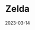 ---
title: Zelda
fulltitle: Zelda

date: 2023-03-14

tags: 
- 2023
- sketch
characters:
- tzipora
categories:
- sketch
keywords:
- 2023

url: /stories/tzipora/

toc: false

rgb: 219, 44, 80

image: /images/sketches/tzipora.jpg
reddit:
print: 
video:
caption: Tzipora lo Ula de Helette Azela
---